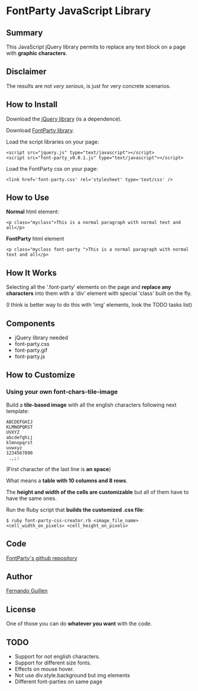 # FontParty JavaScript Library

## Summary
This JavaScript jQuery library permits to replace any text block on a page with **graphic characters**.

## Disclaimer
The results are not *very serious*, is just for very concrete scenarios.

## How to Install
Download the [jQuery library](http://docs.jquery.com/Downloading_jQuery "jQuery library") (is a dependence).

Download [FontParty library](http://fernandoguillen.info/playing/fontparty#download "FontParty library").

Load the script libraries on your page:
  
    <script src="jquery.js" type="text/javascript"></script>
    <script src="font-party_v0.0.1.js" type="text/javascript"></script>
  
Load the FontParty css on your page:

    <link href='font-party.css' rel='stylesheet' type='text/css' />

## How to Use
**Normal** html element:

    <p class="myclass">This is a normal paragraph with normal text and all</p>
  
**FontParty** html element

    <p class="myclass font-party ">This is a normal paragraph with normal text and all</p>
  
## How It Works
Selecting all the '.font-party' elements on the page and **replace any characters** into them with a 'div' element with special 'class' built on the fly.

(I think is better way to do this with 'img' elements, look the TODO tasks list)

## Components
* jQuery library needed
* font-party.css
* font-party.gif
* font-party.js

## How to Customize

### Using your own font-chars-tile-image
Build a **tile-based image** with all the english characters following next template:

    ABCDEFGHIJ
    KLMNOPQRST
    UVXYZ
    abcdefghij
    klmnopqrst
    uvwxyz
    1234567890
     .,;:

(First character of the last line is **an space**)

What means a **table with 10 columns and 8 rows**.

The **height and width of the cells are customizable** but all of them have to have the same ones.

Run the Ruby script that **builds the customized .css file**:

    $ ruby font-party-css-creator.rb <image_file_name> <cell_width_on_pixels> <cell_height_on_pixels>
  
## Code
[FontParty's github repository](http://github.com/fguillen/FontParty "FontParty's github repository")

## Author
[Fernando Guillen](http://fernandoguillen.info "Fernando Guillen official site")

## License
One of those you can do **whatever you want** with the code.

## TODO
* Support for not english characters.
* Support for different size fonts.
* Effects on mouse hover.
* Not use div.style.background but img elements
* Different font-parties on same page